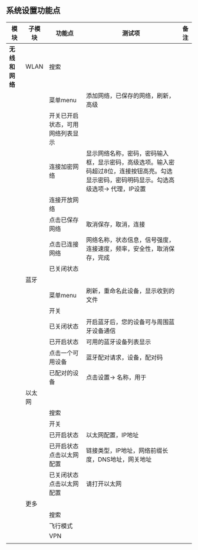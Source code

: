 ## 系统设置功能点

| 模块 | 子模块 | 功能点 | 测试项 | 备注 |
| ----- |-----|-----|-----|----- |
|**无线和网络**|WLAN|搜索||
|||菜单menu|添加网络，已保存的网络，刷新，高级|
|||开关已开启状态，可用网络列表显示||
|||连接加密网络|显示网络名称，密码，密码输入框，显示密码，高级选项。输入密码超过8位，连接按钮高亮。勾选显示密码，密码明码显示。勾选高级选项-> 代理，IP设置|
|||连接开放网络||
|||点击已保存网络|取消保存，取消，连接|
|||点击已连接网络|网络名称，状态信息，信号强度，连接速度，频率，安全性，取消保存，完成|
|||已关闭状态||
||蓝牙|||
|||菜单menu|刷新，重命名此设备，显示收到的文件|
|||开关||
|||已关闭状态|开启蓝牙后，您的设备可与周围蓝牙设备通信|
|||已开启状态|可用的蓝牙设备列表显示|
|||点击一个可用设备|蓝牙配对请求，设备，配对码|
|||已配对的设备|点击设置-> 名称，用于|
||以太网|||
|||搜索||
|||开关||
|||已开启状态|以太网配置，IP地址|
|||已开启状态点击以太网配置|链接类型，IP地址，网络前缀长度，DNS地址，网关地址|
|||已关闭状态点击以太网配置|请打开以太网|
||更多|||
|||搜索||
|||飞行模式||
|||VPN||
|||||
